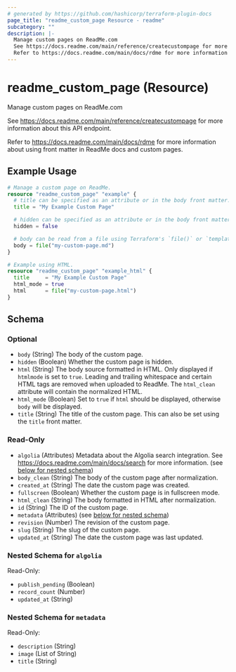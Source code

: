 ```yaml
---
# generated by https://github.com/hashicorp/terraform-plugin-docs
page_title: "readme_custom_page Resource - readme"
subcategory: ""
description: |-
  Manage custom pages on ReadMe.com
  See https://docs.readme.com/main/reference/createcustompage for more information about this API endpoint.
  Refer to https://docs.readme.com/main/docs/rdme for more information about using front matter in ReadMe docs and custom pages.
---
```


# readme_custom_page (Resource)

Manage custom pages on ReadMe.com

See <https://docs.readme.com/main/reference/createcustompage> for more information about this API endpoint.

Refer to <https://docs.readme.com/main/docs/rdme> for more information about using front matter in ReadMe docs and custom pages.

## Example Usage

```terraform
# Manage a custom page on ReadMe.
resource "readme_custom_page" "example" {
  # title can be specified as an attribute or in the body front matter.
  title = "My Example Custom Page"

  # hidden can be specified as an attribute or in the body front matter.
  hidden = false

  # body can be read from a file using Terraform's `file()` or `templatefile()` functions.
  body = file("my-custom-page.md")
}

# Example using HTML.
resource "readme_custom_page" "example_html" {
  title     = "My Example Custom Page"
  html_mode = true
  html      = file("my-custom-page.html")
}
```

<!-- schema generated by tfplugindocs -->
## Schema

### Optional

- `body` (String) The body of the custom page.
- `hidden` (Boolean) Whether the custom page is hidden.
- `html` (String) The body source formatted in HTML. Only displayed if `htmlmode` is set to `true`. Leading and trailing whitespace and certain HTML tags are removed when uploaded to ReadMe. The `html_clean` attribute will contain the normalized HTML.
- `html_mode` (Boolean) Set to `true` if `html` should be displayed, otherwise `body` will be displayed.
- `title` (String) The title of the custom page. This can also be set using the `title` front matter.

### Read-Only

- `algolia` (Attributes) Metadata about the Algolia search integration. See <https://docs.readme.com/main/docs/search> for more information. (see [below for nested schema](#nestedatt--algolia))
- `body_clean` (String) The body of the custom page after normalization.
- `created_at` (String) The date the custom page was created.
- `fullscreen` (Boolean) Whether the custom page is in fullscreen mode.
- `html_clean` (String) The body formatted in HTML after normalization.
- `id` (String) The ID of the custom page.
- `metadata` (Attributes) (see [below for nested schema](#nestedatt--metadata))
- `revision` (Number) The revision of the custom page.
- `slug` (String) The slug of the custom page.
- `updated_at` (String) The date the custom page was last updated.

<a id="nestedatt--algolia"></a>
### Nested Schema for `algolia`

Read-Only:

- `publish_pending` (Boolean)
- `record_count` (Number)
- `updated_at` (String)


<a id="nestedatt--metadata"></a>
### Nested Schema for `metadata`

Read-Only:

- `description` (String)
- `image` (List of String)
- `title` (String)
